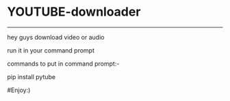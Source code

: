 # YOUTUBE-downloader
---------------------
hey guys download video or audio

run it in your command prompt

commands to put in command prompt:- 

pip install pytube

#Enjoy:)
